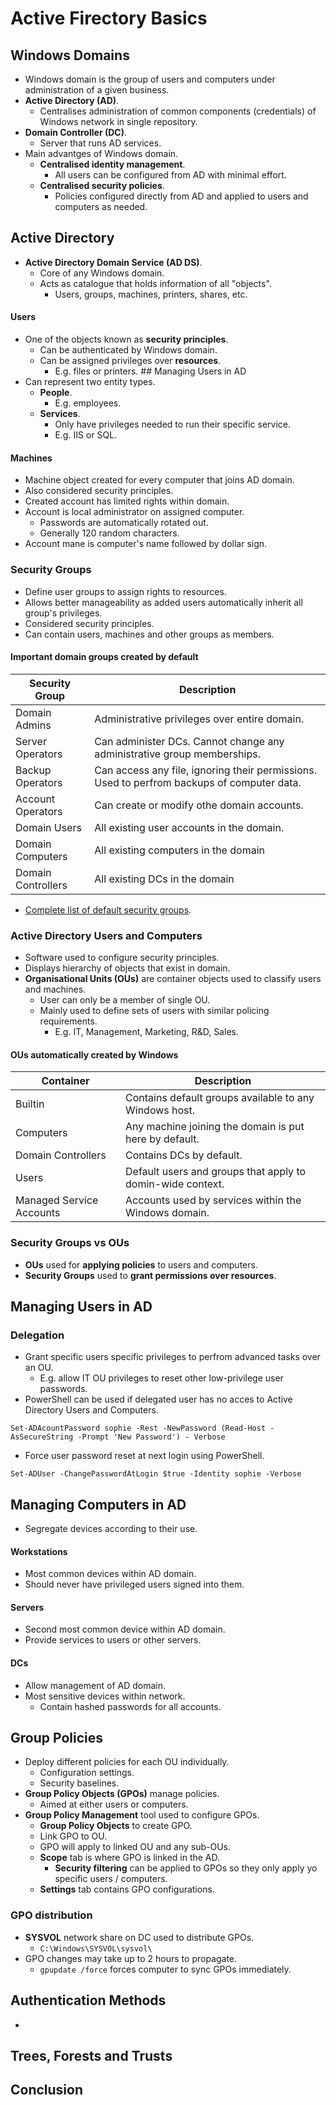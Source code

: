 # Active Firectory Basics
## Windows Domains
* Windows domain is the group of users and computers under administration of a given business.
* **Active Directory (AD)**.
  * Centralises administration of common components (credentials) of Windows network in single repository.
* **Domain Controller (DC)**.
  * Server that runs AD services.
* Main advantges of Windows domain.
  * **Centralised identity management**.
    * All users can be configured from AD with minimal effort.    
  * **Centralised security policies**.
    * Policies configured directly from AD and applied to users and computers as needed.
## Active Directory
* **Active Directory Domain Service (AD DS)**.
  * Core of any Windows domain.
  * Acts as catalogue that holds information of all "objects".
    * Users, groups, machines, printers, shares, etc.
#### Users
* One of the objects known as **security principles**.
  * Can be authenticated by Windows domain.
  * Can be assigned privileges over **resources**.
    * E.g. files or printers. ## Managing Users in AD
* Can represent two entity types.
  * **People**.
    * E.g. employees.
  * **Services**.
    * Only have privileges needed to run their specific service.
    * E.g. IIS or SQL.
#### Machines
* Machine object created for every computer that joins AD domain.
* Also considered security principles.
* Created account has limited rights within domain.
* Account is local administrator on assigned computer.
  * Passwords are automatically rotated out.
  * Generally 120 random characters.
* Account mane is computer's name followed by dollar sign.
### Security Groups
* Define user groups to assign rights to resources.
* Allows better manageability as added users automatically inherit all group's privileges.
* Considered security principles.
* Can contain users, machines and other groups as members.

#### Important domain groups created by default

| Security Group | Description
| --- | --- 
| Domain Admins | Administrative privileges over entire domain. 
| Server Operators | Can administer DCs. Cannot change any administrative group memberships.
| Backup Operators | Can access any file, ignoring their permissions. Used to perfrom backups of computer data.
| Account Operators | Can create or modify othe domain accounts.
| Domain Users | All existing user accounts in the domain.
| Domain Computers | All existing computers in the domain
| Domain Controllers | All existing DCs in the domain

* [Complete list of default security groups](https://docs.microsoft.com/en-us/windows/security/identity-protection/access-control/active-directory-security-groups).
### Active Directory Users and Computers
* Software used to configure security principles.
* Displays hierarchy of objects that exist in domain.
* **Organisational Units (OUs)** are container objects used to classify users and machines.
  * User can only be a member of single OU.
  * Mainly used to define sets of users with similar policing requirements.
    * E.g. IT, Management, Marketing, R&D, Sales.

#### OUs automatically created by Windows

| Container | Description
| --- | ---
| Builtin | Contains default groups available to any Windows host.
| Computers | Any machine joining the domain is put here by default.
| Domain Controllers | Contains DCs by default.
| Users | Default users and groups that apply to domin-wide context.
| Managed Service Accounts | Accounts used by services within the Windows domain.

### Security Groups vs OUs
* **OUs** used for **applying policies** to users and computers.
* **Security Groups** used to **grant permissions over resources**.

## Managing Users in AD
### Delegation
* Grant specific users specific privileges to perfrom advanced tasks over an OU.
  * E.g. allow IT OU privileges to reset other low-privilege user passwords.
* PowerShell can be used if delegated user has no acces to Active Directory Users and Computers.
```
Set-ADAcountPassword sophie -Rest -NewPassword (Read-Host -AsSecureString -Prompt 'New Password') - Verbose
```
* Force user password reset at next login using PowerShell.
```
Set-ADUser -ChangePasswordAtLogin $true -Identity sophie -Verbose
```

## Managing Computers in AD
* Segregate devices according to their use.
#### Workstations
* Most common devices within AD domain.
* Should never have privileged users signed into them.
#### Servers
* Second most common device within AD domain.
* Provide services to users or other servers.
#### DCs
* Allow management of AD domain.
* Most sensitive devices within network.
  * Contain hashed passwords for all accounts.

## Group Policies
* Deploy different policies for each OU individually.
  * Configuration settings.
  * Security baselines.
* **Group Policy Objects (GPOs)** manage policies.
  * Aimed at either users or computers.
* **Group Policy Management** tool used to configure GPOs.
  * **Group Policy Objects** to create GPO.
  * Link GPO to OU.
  * GPO will apply to linked OU and any sub-OUs.
  * **Scope** tab is where GPO is linked in the AD.
    * **Security filtering** can be applied to GPOs so they only apply yo specific users / computers.
  * **Settings** tab contains GPO configurations.
### GPO distribution
* **SYSVOL** network share on DC used to distribute GPOs.
  * `C:\Windows\SYSVOL\sysvol\`
* GPO changes may take up to 2 hours to propagate.
  * `gpupdate /force` forces computer to sync GPOs immediately.

## Authentication Methods
* 
## Trees, Forests and Trusts
## Conclusion
